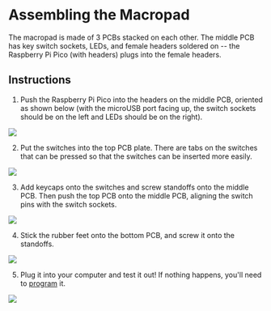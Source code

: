 # Assembling the Macropad

The macropad is made of 3 PCBs stacked on each other. The middle PCB has key switch sockets, LEDs, and female headers soldered on -- the Raspberry Pi Pico (with headers) plugs into the female headers.

## Instructions

1. Push the Raspberry Pi Pico into the headers on the middle PCB, oriented as shown below (with the microUSB port facing up, the switch sockets should be on the left and LEDs should be on the right).

![](https://cloud-1csz2ae3q-hack-club-bot.vercel.app/0img_0676.png)

2. Put the switches into the top PCB plate. There are tabs on the switches that can be pressed so that the switches can be inserted more easily.

![](https://cloud-quqqjg66m-hack-club-bot.vercel.app/0img_0680.png)

3. Add keycaps onto the switches and screw standoffs onto the middle PCB. Then push the top PCB onto the middle PCB, aligning the switch pins with the switch sockets.

![](https://cloud-quqqjg66m-hack-club-bot.vercel.app/1img_0686.png)

4. Stick the rubber feet onto the bottom PCB, and screw it onto the standoffs.

![](https://cloud-quqqjg66m-hack-club-bot.vercel.app/2img_0688.png)

5. Plug it into your computer and test it out! If nothing happens, you'll need to [program](./PROGRAMMING.md) it.

![](https://cloud-quqqjg66m-hack-club-bot.vercel.app/3img_0801.png)
